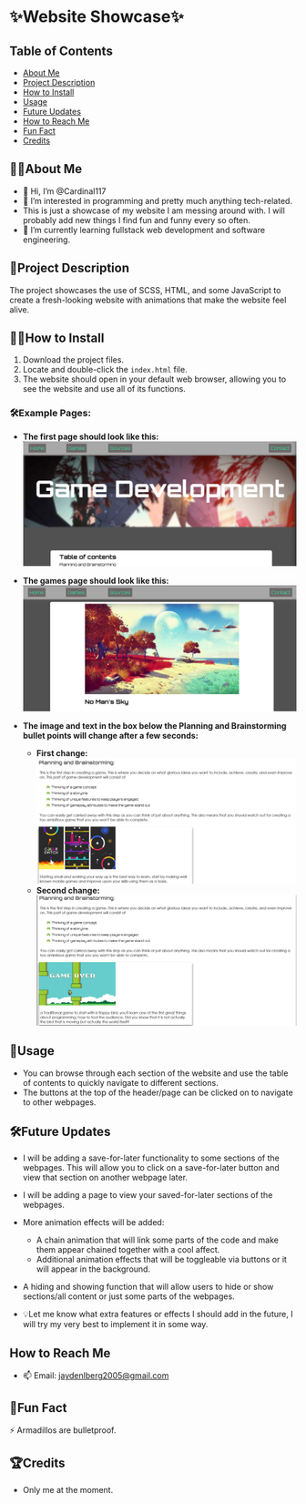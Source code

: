 # ✨Website Showcase✨

## Table of Contents
- [About Me](#about-me)
- [Project Description](#project-description)
- [How to Install](#how-to-install)
- [Usage](#usage)
- [Future Updates](#future-updates)
- [How to Reach Me](#how-to-reach-me)
- [Fun Fact](#fun-fact)
- [Credits](#credits)

## 👨‍💻About Me

- 👋 Hi, I’m @Cardinal117
- 👀 I’m interested in programming and pretty much anything tech-related.
- This is just a showcase of my website I am messing around with. I will probably add new things I find fun and funny every so often.
- 🌱 I’m currently learning fullstack web development and software engineering.

## 📌Project Description

The project showcases the use of SCSS, HTML, and some JavaScript to create a fresh-looking website with animations that make the website feel alive.

## 💾📂How to Install

1. Download the project files.
2. Locate and double-click the `index.html` file.
3. The website should open in your default web browser, allowing you to see the website and use all of its functions.

### 🛠️Example Pages:
- **The first page should look like this:**
  ![Index Page image for installation instructions.](/ShowcaseImages/IndexPageImg.png)

- **The games page should look like this:**
  ![Games Page image for installation instructions.](/ShowcaseImages/GamesPageImg.png)

- **The image and text in the box below the Planning and Brainstorming bullet points will change after a few seconds:**
  - **First change:**
    ![First Box Change Iteration](/ShowcaseImages/FirstBoxChangeIterationImg.png)
  - **Second change:**
    ![Second Box Change Iteration](/ShowcaseImages/SecondBoxChangeIterationImg.png)

## 🚀Usage

- You can browse through each section of the website and use the table of contents to quickly navigate to different sections.
- The buttons at the top of the header/page can be clicked on to navigate to other webpages.

## 🛠️Future Updates

- I will be adding a save-for-later functionality to some sections of the webpages. This will allow you to click on a save-for-later button and view that section on another webpage later.
- I will be adding a page to view your saved-for-later sections of the webpages.
- More animation effects will be added:
  - A chain animation that will link some parts of the code and make them appear chained together with a cool affect.
  - Additional animation effects that will be toggleable via buttons or it will appear in the background.
- A hiding and showing function that will allow users to hide or show sections/all content or just some parts of the webpages.

- 💡Let me know what extra features or effects I should add in the future, I will try my very best to implement it in some way.

## How to Reach Me

- 📫 Email: jaydenlberg2005@gmail.com

## 🤯Fun Fact 

⚡ Armadillos are bulletproof.

## 🏆Credits

- Only me at the moment.
